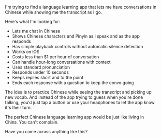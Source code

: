 I'm trying to find a language learning app that lets me have conversations in Chinese while showing me the transcript as I go.

Here's what I'm looking for:
- Lets me chat in Chinese
- Shows Chinese characters and Pinyin as I speak and as the app responds
- Has simple playback controls without automatic silence detection
- Works on iOS
- Costs less than $1 per hour of conversation
- Can handle hour-long conversations with context
- Uses standard pronunciation
- Responds under 10 seconds
- Keeps replies short and to the point
- Ends each response with a question to keep the convo going

The idea is to practice Chinese while seeing the transcript and picking up new vocab. And instead of the app trying to guess when you're done talking, you'd just tap a button or use your headphones to let the app know it's their turn.

The perfect Chinese language learning app would be just like living in China. You can't complain.

Have you come across anything like this?
